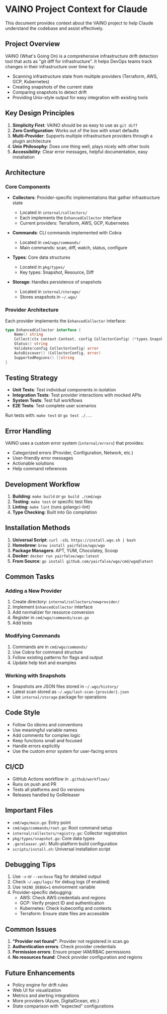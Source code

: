 # VAINO Project Context for Claude

This document provides context about the VAINO project to help Claude understand the codebase and assist effectively.

## Project Overview

VAINO (What's Going On) is a comprehensive infrastructure drift detection tool that acts as "git diff for infrastructure". It helps DevOps teams track changes in their infrastructure over time by:

- Scanning infrastructure state from multiple providers (Terraform, AWS, GCP, Kubernetes)
- Creating snapshots of the current state
- Comparing snapshots to detect drift
- Providing Unix-style output for easy integration with existing tools

## Key Design Principles

1. **Simplicity First**: VAINO should be as easy to use as `git diff`
2. **Zero Configuration**: Works out of the box with smart defaults
3. **Multi-Provider**: Supports multiple infrastructure providers through a plugin architecture
4. **Unix Philosophy**: Does one thing well, plays nicely with other tools
5. **Accessibility**: Clear error messages, helpful documentation, easy installation

## Architecture

### Core Components

- **Collectors**: Provider-specific implementations that gather infrastructure state
  - Located in `internal/collectors/`
  - Each implements the `EnhancedCollector` interface
  - Current providers: Terraform, AWS, GCP, Kubernetes

- **Commands**: CLI commands implemented with Cobra
  - Located in `cmd/wgo/commands/`
  - Main commands: scan, diff, watch, status, configure

- **Types**: Core data structures
  - Located in `pkg/types/`
  - Key types: Snapshot, Resource, Diff

- **Storage**: Handles persistence of snapshots
  - Located in `internal/storage/`
  - Stores snapshots in `~/.wgo/`

### Provider Architecture

Each provider implements the `EnhancedCollector` interface:

```go
type EnhancedCollector interface {
    Name() string
    Collect(ctx context.Context, config CollectorConfig) (*types.Snapshot, error)
    Status() string
    Validate(config CollectorConfig) error
    AutoDiscover() (CollectorConfig, error)
    SupportedRegions() []string
}
```

## Testing Strategy

- **Unit Tests**: Test individual components in isolation
- **Integration Tests**: Test provider interactions with mocked APIs
- **System Tests**: Test full workflows
- **E2E Tests**: Test complete user scenarios

Run tests with: `make test` or `go test ./...`

## Error Handling

VAINO uses a custom error system (`internal/errors`) that provides:
- Categorized errors (Provider, Configuration, Network, etc.)
- User-friendly error messages
- Actionable solutions
- Help command references

## Development Workflow

1. **Building**: `make build` or `go build ./cmd/wgo`
2. **Testing**: `make test` or specific test files
3. **Linting**: `make lint` (runs golangci-lint)
4. **Type Checking**: Built into Go compilation

## Installation Methods

1. **Universal Script**: `curl -sSL https://install.wgo.sh | bash`
2. **Homebrew**: `brew install yairfalse/wgo/wgo`
3. **Package Managers**: APT, YUM, Chocolatey, Scoop
4. **Docker**: `docker run yairfalse/wgo:latest`
5. **From Source**: `go install github.com/yairfalse/wgo/cmd/wgo@latest`

## Common Tasks

### Adding a New Provider

1. Create directory: `internal/collectors/newprovider/`
2. Implement `EnhancedCollector` interface
3. Add normalizer for resource conversion
4. Register in `cmd/wgo/commands/scan.go`
5. Add tests

### Modifying Commands

1. Commands are in `cmd/wgo/commands/`
2. Use Cobra for command structure
3. Follow existing patterns for flags and output
4. Update help text and examples

### Working with Snapshots

- Snapshots are JSON files stored in `~/.wgo/history/`
- Latest scan stored as `~/.wgo/last-scan-{provider}.json`
- Use `internal/storage` package for operations

## Code Style

- Follow Go idioms and conventions
- Use meaningful variable names
- Add comments for complex logic
- Keep functions small and focused
- Handle errors explicitly
- Use the custom error system for user-facing errors

## CI/CD

- GitHub Actions workflow in `.github/workflows/`
- Runs on push and PR
- Tests all platforms and Go versions
- Releases handled by GoReleaser

## Important Files

- `cmd/wgo/main.go`: Entry point
- `cmd/wgo/commands/root.go`: Root command setup
- `internal/collectors/registry.go`: Collector registration
- `pkg/types/snapshot.go`: Core data types
- `.goreleaser.yml`: Multi-platform build configuration
- `scripts/install.sh`: Universal installation script

## Debugging Tips

1. Use `-v` or `--verbose` flag for detailed output
2. Check `~/.wgo/logs/` for debug logs (if enabled)
3. Use `VAINO_DEBUG=1` environment variable
4. Provider-specific debugging:
   - AWS: Check AWS credentials and regions
   - GCP: Verify project ID and authentication
   - Kubernetes: Check kubeconfig and contexts
   - Terraform: Ensure state files are accessible

## Common Issues

1. **"Provider not found"**: Provider not registered in scan.go
2. **Authentication errors**: Check provider credentials
3. **Permission errors**: Ensure proper IAM/RBAC permissions
4. **No resources found**: Check provider configuration and regions

## Future Enhancements

- Policy engine for drift rules
- Web UI for visualization
- Metrics and alerting integrations
- More providers (Azure, DigitalOcean, etc.)
- State comparison with "expected" configurations